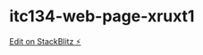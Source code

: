 # itc134-web-page-xruxt1

[Edit on StackBlitz ⚡️](https://stackblitz.com/edit/itc134-web-page-xruxt1)